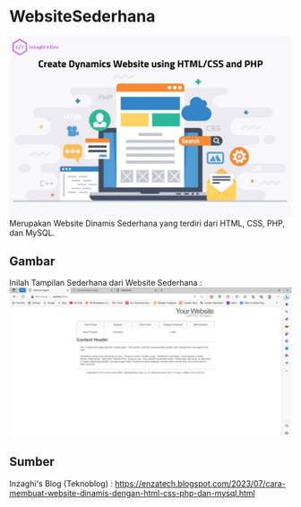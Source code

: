 # WebsiteSederhana
![Create Dynamics Website](https://github.com/inzaghidev/WebsiteSederhana/blob/main/images/create-dynamic-pages-using-html-css-php-mysql.png)
Merupakan Website Dinamis Sederhana yang terdiri dari HTML, CSS, PHP, dan MySQL.

## Gambar
Inilah Tampilan Sederhana dari Website Sederhana :
![Simple Website](https://github.com/inzaghipa1709/WebsiteSederhana/blob/main/images/dynamic-simple-website.png)

## Sumber
Inzaghi's Blog (Teknoblog) :
https://enzatech.blogspot.com/2023/07/cara-membuat-website-dinamis-dengan-html-css-php-dan-mysql.html
